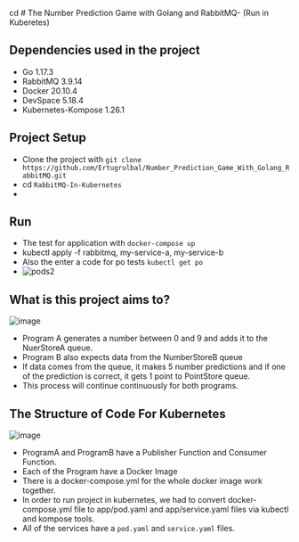 cd # The Number Prediction Game with Golang and RabbitMQ- (Run in Kuberetes)

## Dependencies used in the project

- Go 1.17.3
- RabbitMQ 3.9.14
- Docker 20.10.4
- DevSpace 5.18.4
- Kubernetes-Kompose 1.26.1

## Project Setup
- Clone the project with `git clone https://github.com/Ertugrulbal/Number_Prediction_Game_With_Golang_RabbitMQ.git`
- cd `RabbitMQ-In-Kubernetes`
- 
## Run 
- The test for application with `docker-compose up`
- kubectl apply -f rabbitmq, my-service-a, my-service-b
- Also the enter a code for po tests `kubectl get po`
- ![pods2](https://user-images.githubusercontent.com/92356291/161960621-46e7d727-f958-4b78-a60c-53800f7d4a58.jpeg)


## What is this project aims to?
![image](https://user-images.githubusercontent.com/92356291/161713615-1afb6712-65ad-46cd-9e0d-a8dbc03a2ec2.png)

* Program A generates a number between 0 and 9 and adds it to the NuerStoreA queue.
* Program B also expects data from the NumberStoreB queue
* If data comes from the queue, it makes 5 number predictions and if one of the prediction is correct, it gets 1 point to PointStore queue.
* This process will continue continuously for both programs.



## The Structure of Code For Kubernetes

![image](https://user-images.githubusercontent.com/92356291/161961195-bc24b7ac-ec99-4100-89a2-319ca5d70fb6.png)
* ProgramA and ProgramB have a Publisher Function and Consumer Function.
* Each of the Program have a Docker Image
* There is a docker-compose.yml for the whole docker image work together. 
* In order to run project in kubernetes, we had to convert docker-compose.yml file to app/pod.yaml and app/service.yaml files via kubectl and kompose tools.
* All of the services have a `pod.yaml` and `service.yaml` files.


